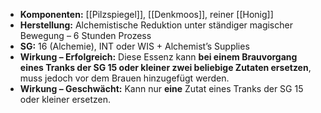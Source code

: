 - **Komponenten:** [[Pilzspiegel]], [[Denkmoos]], reiner [[Honig]]
- **Herstellung:** Alchemistische Reduktion unter ständiger magischer Bewegung – 6 Stunden Prozess
- **SG:** 16 (Alchemie), INT oder WIS + Alchemist’s Supplies
- **Wirkung – Erfolgreich:** Diese Essenz kann **bei einem Brauvorgang eines Tranks der SG 15 oder kleiner zwei beliebige Zutaten ersetzen**, muss jedoch vor dem Brauen hinzugefügt werden.
- **Wirkung – Geschwächt:** Kann nur **eine** Zutat eines Tranks der SG 15 oder kleiner ersetzen.